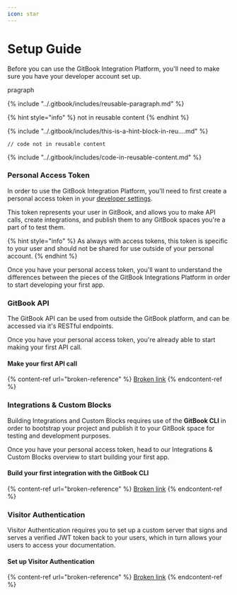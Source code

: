 ```yaml
---
icon: star
---
```


# Setup Guide

Before you can use the GitBook Integration Platform, you'll need to make sure you have your developer account set up.



pragraph

{% include "../.gitbook/includes/reusable-paragraph.md" %}

{% hint style="info" %}
not in reusable content
{% endhint %}

{% include "../.gitbook/includes/this-is-a-hint-block-in-reu....md" %}

```
// code not in reusable content

```

{% include "../.gitbook/includes/code-in-reusable-content.md" %}

### Personal Access Token

In order to use the GitBook Integration Platform, you'll need to first create a personal access token in your [developer settings](https://app.gitbook.com/account/developer).

This token represents your user in GitBook, and allows you to make API calls, create integrations, and publish them to any GitBook spaces you're a part of to test them.

{% hint style="info" %}
As always with access tokens, this token is specific to your user and should not be shared for use outside of your personal account.
{% endhint %}

Once you have your personal access token, you'll want to understand the differences between the pieces of the GitBook Integrations Platform in order to start developing your first app.

### GitBook API

The GitBook API can be used from outside the GitBook platform, and can be accessed via it's RESTful endpoints.&#x20;

Once you have your personal access token, you're already able to start making your first API call.

#### Make your first API call

{% content-ref url="broken-reference" %}
[Broken link](broken-reference)
{% endcontent-ref %}

### Integrations & Custom Blocks

Building Integrations and Custom Blocks requires use of the **GitBook CLI** in order to bootstrap your project and publish it to your GitBook space for testing and development purposes.&#x20;

Once you have your personal access token, head to our Integrations & Custom Blocks overview to start building your first app.

#### Build your first integration with the GitBook CLI

{% content-ref url="broken-reference" %}
[Broken link](broken-reference)
{% endcontent-ref %}

### Visitor Authentication

Visitor Authentication requires you to set up a custom server that signs and serves a verified JWT token back to your users, which in turn allows your users to access your documentation.

#### Set up Visitor Authentication

{% content-ref url="broken-reference" %}
[Broken link](broken-reference)
{% endcontent-ref %}
